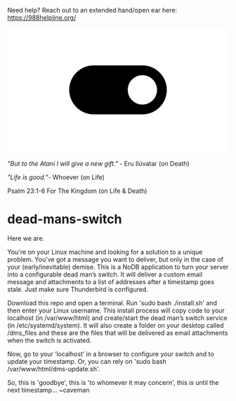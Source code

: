 Need help? Reach out to an extended hand/open ear here: https://988helpline.org/

![DMS](html/dms_files/dms.png)

_"But to the Atani I will give a new gift."_ - Eru Ilúvatar (on Death)

_"Life is good."_- Whoever (on Life)

Psalm 23:1-6 For The Kingdom (on Life & Death)

# dead-mans-switch

Here we are. 

You're on your Linux machine and looking for a solution to a unique problem. You’ve got a message you want to deliver, but only in the case of your (early/inevitable) demise. This is a NoDB application to turn your server into a configurable dead man’s switch. It will deliver a custom email message and attachments to a list of addresses after a timestamp goes stale. Just make sure Thunderbird is configured. 

Download this repo and open a terminal. Run 'sudo bash ./install.sh' and then enter your Linux username. This install process will copy code to your localhost (in /var/www/html) and create/start the dead man’s switch service (in /etc/systemd/system). It will also create a folder on your desktop called /dms_files and these are the files that will be delivered as email attachments when the switch is activated.

Now, go to your ‘localhost’ in a browser to configure your switch and to update your timestamp. Or, you can rely on 'sudo bash /var/www/html/dms-update.sh'.

So, this is 'goodbye', this is 'to whomever it may concern', this _is_ until the next timestamp... ~caveman
